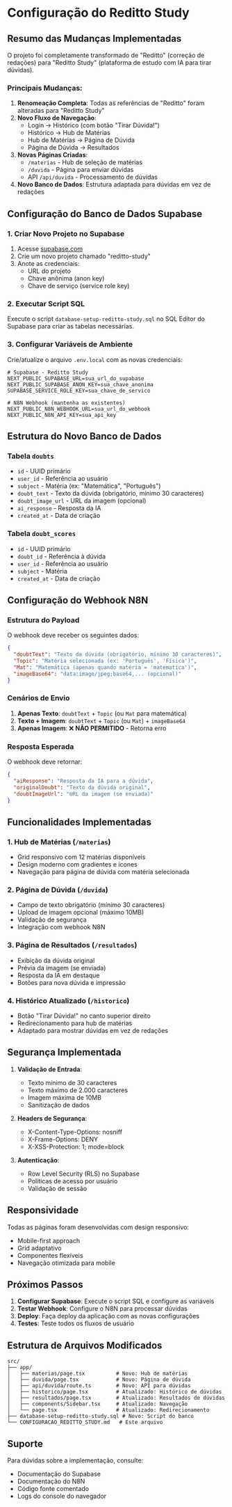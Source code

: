 # Configuração do Reditto Study

## Resumo das Mudanças Implementadas

O projeto foi completamente transformado de "Reditto" (correção de redações) para "Reditto Study" (plataforma de estudo com IA para tirar dúvidas).

### Principais Mudanças:

1. **Renomeação Completa**: Todas as referências de "Reditto" foram alteradas para "Reditto Study"
2. **Novo Fluxo de Navegação**: 
   - Login → Histórico (com botão "Tirar Dúvida!")
   - Histórico → Hub de Matérias
   - Hub de Matérias → Página de Dúvida
   - Página de Dúvida → Resultados
3. **Novas Páginas Criadas**:
   - `/materias` - Hub de seleção de matérias
   - `/duvida` - Página para enviar dúvidas
   - API `/api/duvida` - Processamento de dúvidas
4. **Novo Banco de Dados**: Estrutura adaptada para dúvidas em vez de redações

## Configuração do Banco de Dados Supabase

### 1. Criar Novo Projeto no Supabase

1. Acesse [supabase.com](https://supabase.com)
2. Crie um novo projeto chamado "reditto-study"
3. Anote as credenciais:
   - URL do projeto
   - Chave anônima (anon key)
   - Chave de serviço (service role key)

### 2. Executar Script SQL

Execute o script `database-setup-reditto-study.sql` no SQL Editor do Supabase para criar as tabelas necessárias.

### 3. Configurar Variáveis de Ambiente

Crie/atualize o arquivo `.env.local` com as novas credenciais:

```env
# Supabase - Reditto Study
NEXT_PUBLIC_SUPABASE_URL=sua_url_do_supabase
NEXT_PUBLIC_SUPABASE_ANON_KEY=sua_chave_anonima
SUPABASE_SERVICE_ROLE_KEY=sua_chave_de_servico

# N8N Webhook (mantenha as existentes)
NEXT_PUBLIC_N8N_WEBHOOK_URL=sua_url_do_webhook
NEXT_PUBLIC_N8N_API_KEY=sua_api_key
```

## Estrutura do Novo Banco de Dados

### Tabela `doubts`
- `id` - UUID primário
- `user_id` - Referência ao usuário
- `subject` - Matéria (ex: "Matemática", "Português")
- `doubt_text` - Texto da dúvida (obrigatório, mínimo 30 caracteres)
- `doubt_image_url` - URL da imagem (opcional)
- `ai_response` - Resposta da IA
- `created_at` - Data de criação

### Tabela `doubt_scores`
- `id` - UUID primário
- `doubt_id` - Referência à dúvida
- `user_id` - Referência ao usuário
- `subject` - Matéria
- `created_at` - Data de criação

## Configuração do Webhook N8N

### Estrutura do Payload

O webhook deve receber os seguintes dados:

```json
{
  "doubtText": "Texto da dúvida (obrigatório, mínimo 30 caracteres)",
  "Topic": "Matéria selecionada (ex: 'Português', 'Física')",
  "Mat": "Matemática (apenas quando matéria = 'matematica')",
  "imageBase64": "data:image/jpeg;base64,... (opcional)"
}
```

### Cenários de Envio

1. **Apenas Texto**: `doubtText` + `Topic` (ou `Mat` para matemática)
2. **Texto + Imagem**: `doubtText` + `Topic` (ou `Mat`) + `imageBase64`
3. **Apenas Imagem**: ❌ **NÃO PERMITIDO** - Retorna erro

### Resposta Esperada

O webhook deve retornar:

```json
{
  "aiResponse": "Resposta da IA para a dúvida",
  "originalDoubt": "Texto da dúvida original",
  "doubtImageUrl": "URL da imagem (se enviada)"
}
```

## Funcionalidades Implementadas

### 1. Hub de Matérias (`/materias`)
- Grid responsivo com 12 matérias disponíveis
- Design moderno com gradientes e ícones
- Navegação para página de dúvida com matéria selecionada

### 2. Página de Dúvida (`/duvida`)
- Campo de texto obrigatório (mínimo 30 caracteres)
- Upload de imagem opcional (máximo 10MB)
- Validação de segurança
- Integração com webhook N8N

### 3. Página de Resultados (`/resultados`)
- Exibição da dúvida original
- Prévia da imagem (se enviada)
- Resposta da IA em destaque
- Botões para nova dúvida e impressão

### 4. Histórico Atualizado (`/historico`)
- Botão "Tirar Dúvida!" no canto superior direito
- Redirecionamento para hub de matérias
- Adaptado para mostrar dúvidas em vez de redações

## Segurança Implementada

1. **Validação de Entrada**:
   - Texto mínimo de 30 caracteres
   - Texto máximo de 2.000 caracteres
   - Imagem máxima de 10MB
   - Sanitização de dados

2. **Headers de Segurança**:
   - X-Content-Type-Options: nosniff
   - X-Frame-Options: DENY
   - X-XSS-Protection: 1; mode=block

3. **Autenticação**:
   - Row Level Security (RLS) no Supabase
   - Políticas de acesso por usuário
   - Validação de sessão

## Responsividade

Todas as páginas foram desenvolvidas com design responsivo:
- Mobile-first approach
- Grid adaptativo
- Componentes flexíveis
- Navegação otimizada para mobile

## Próximos Passos

1. **Configurar Supabase**: Execute o script SQL e configure as variáveis
2. **Testar Webhook**: Configure o N8N para processar dúvidas
3. **Deploy**: Faça deploy da aplicação com as novas configurações
4. **Testes**: Teste todos os fluxos de usuário

## Estrutura de Arquivos Modificados

```
src/
├── app/
│   ├── materias/page.tsx          # Novo: Hub de matérias
│   ├── duvida/page.tsx            # Novo: Página de dúvida
│   ├── api/duvida/route.ts        # Novo: API para dúvidas
│   ├── historico/page.tsx         # Atualizado: Histórico de dúvidas
│   ├── resultados/page.tsx        # Atualizado: Resultados de dúvidas
│   ├── components/Sidebar.tsx     # Atualizado: Navegação
│   └── page.tsx                   # Atualizado: Redirecionamento
├── database-setup-reditto-study.sql # Novo: Script do banco
└── CONFIGURACAO_REDITTO_STUDY.md   # Este arquivo
```

## Suporte

Para dúvidas sobre a implementação, consulte:
- Documentação do Supabase
- Documentação do N8N
- Código fonte comentado
- Logs do console do navegador

